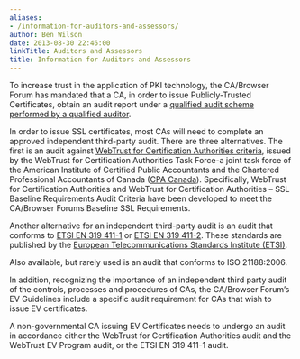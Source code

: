 ```yaml
---
aliases:
- /information-for-auditors-and-assessors/
author: Ben Wilson
date: 2013-08-30 22:46:00
linkTitle: Auditors and Assessors
title: Information for Auditors and Assessors
---
```


To increase trust in the application of PKI technology, the CA/Browser Forum has mandated that a CA, in order to issue Publicly-Trusted Certificates, obtain an audit report under a [qualified audit scheme performed by a qualified auditor][1].

In order to issue SSL certificates, most CAs will need to complete an approved independent third-party audit. There are three alternatives. The first is an audit against [WebTrust for Certification Authorities criteria][2], issued by the WebTrust for Certification Authorities Task Force-a joint task force of the American Institute of Certified Public Accountants and the Chartered Professional Accountants of Canada ([CPA Canada][3]). Specifically, WebTrust for Certification Authorities and WebTrust for Certification Authorities – SSL Baseline Requirements Audit Criteria have been developed to meet the CA/Browser Forums Baseline SSL Requirements.

Another alternative for an independent third-party audit is an audit that conforms to [ETSI EN 319 411-1][4] or [ETSI EN 319 411-2][5]. These standards are published by the [European Telecommunications Standards Institute (ETSI)][6].

Also available, but rarely used is an audit that conforms to ISO 21188:2006.

In addition, recognizing the importance of an independent third party audit of the controls, processes and procedures of CAs, the CA/Browser Forum’s EV Guidelines include a specific audit requirement for CAs that wish to issue EV certificates.

A non-governmental CA issuing EV Certificates needs to undergo an audit in accordance either the WebTrust for Certification Authorities audit and the WebTrust EV Program audit, or the ETSI EN 319 411-1 audit.

[1]: /about/information/auditors-and-assessors/audit-criteria/ "Audit Criteria"
[2]: /about/information/auditors-and-assessors/webtrust-for-cas/ "WebTrust for CAs"
[3]: http://cpacanada.ca/
[4]: http://www.etsi.org/deliver/etsi_en/319400_319499/31941101/01.02.02_60/
[5]: http://www.etsi.org/deliver/etsi_en/319400_319499/31941102/02.02.02_60/
[6]: /about/information/auditors-and-assessors/etsi/ "ETSI – European Telecommunications Standards Institute"